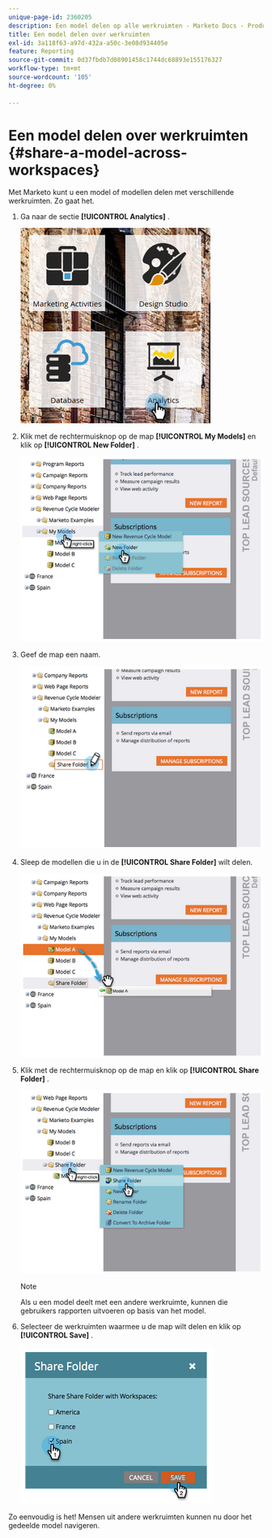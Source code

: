 ```yaml
---
unique-page-id: 2360205
description: Een model delen op alle werkruimten - Marketo Docs - Productdocumentatie
title: Een model delen over werkruimten
exl-id: 3a118f63-a97d-432a-a50c-3e08d934405e
feature: Reporting
source-git-commit: 0d37fbdb7d08901458c1744dc68893e155176327
workflow-type: tm+mt
source-wordcount: '105'
ht-degree: 0%

---
```


# Een model delen over werkruimten {#share-a-model-across-workspaces}

Met Marketo kunt u een model of modellen delen met verschillende werkruimten. Zo gaat het.

1. Ga naar de sectie **[!UICONTROL Analytics]** .

   ![](assets/analytics.png)

1. Klik met de rechtermuisknop op de map **[!UICONTROL My Models]** en klik op **[!UICONTROL New Folder]** .

   ![](assets/image2014-10-3-14-3a5-3a23.png)

1. Geef de map een naam.

   ![](assets/image2014-10-3-14-3a5-3a38.png)

1. Sleep de modellen die u in de **[!UICONTROL Share Folder]** wilt delen.

   ![](assets/image2014-10-3-14-3a5-3a52.png)

1. Klik met de rechtermuisknop op de map en klik op **[!UICONTROL Share Folder]** .

   ![](assets/image2014-10-3-14-3a6-3a9.png)

   >[!NOTE]
   >
   >Als u een model deelt met een andere werkruimte, kunnen die gebruikers rapporten uitvoeren op basis van het model.

1. Selecteer de werkruimten waarmee u de map wilt delen en klik op **[!UICONTROL Save]** .

   ![](assets/image2014-10-3-14-3a6-3a22.png)

Zo eenvoudig is het! Mensen uit andere werkruimten kunnen nu door het gedeelde model navigeren.
